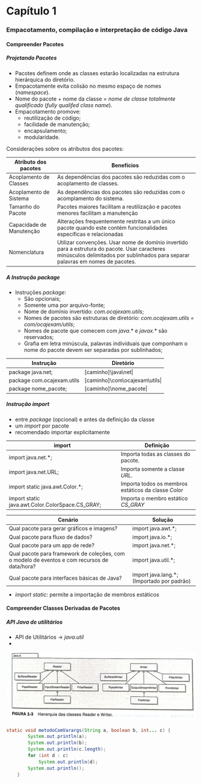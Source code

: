 # Capítulo 1
### Empacotamento, compilação e interpretação de código Java
#### Compreender Pacotes
##### Projetando Pacotes

* Pacotes definem onde as classes estarão localizadas na estrutura hierárquica do diretório.
* Empacotamente evita colisão no mesmo espaço de nomes (*namespace*).
* Nome do pacote + nome da classe = *nome de classe totalmente qualificado* (*fully qualifed class name*).
* Empacotamento promove:
  * reutilização de código;
  * facilidade de manutenção;
  * encapsulamento;
  * modularidade.

Considerações sobre os atributos dos pacotes:

|Atributo dos pacotes | Benefícios |
|---------------------|------------|
|Acoplamento de Classes|As dependências dos pacotes são reduzidas com o acoplamento de classes.|
|Acoplamento de Sistema|As dependências dos pacotes são reduzidas com o acomplamento do sistema.|
|Tamanho do Pacote|Pacotes maiores facilitam a reutilização e pacotes menores facilitam a manutenção|
|Capacidade de Manutenção|Alterações frequentemente restritas a um único pacote quando este contém funcionalidades específicas e relacionadas|
|Nomenclatura|Utilizar convenções. Usar nome de domínio invertido para a estrutura do pacote. Usar caracteres minúsculos delimitados por sublinhados para separar palavras em nomes de pacotes.|

##### A Instrução *package*

* Instruções *package*:
    * São opcionais;
    * Somente uma por arquivo-fonte;
    * Nome de domínio invertido: *com.ocajexam.utils*;
    * Nomes de pacotes são estruturas de diretório: *com.ocajexam.utils = com/ocajexam/utils*;
    * Nomes de pacote que comecem com *java.** e *javax.** são reservados;
    * Grafia em letra minúscula, palavras individuais que componham o nome do pacote devem ser separadas por sublinhados;

|Instrução|Diretório|
|---------|---------|
|package java.net;|[caminho]\java\net\|
|package com.ocajexam.utils|[caminho]\com\ocajexam\utils\|
|package nome_pacote;|[caminho]\nome_pacote\|

##### Instrução *import*

* entre *package* (opcional) e antes da definição da classe
* um *import* por pacote
* recomendado importar explicitamente

|import|Definição|
|------|---------|
|import java.net.*;|Importa todas as classes do pacote.|
|import java.net.URL;|Importa somente a classe *URL*.|
|import static java.awt.Color.*;|Importa todos os membros estáticos da classe *Color*|
|import static java.awt.Color.ColorSpace.CS_GRAY;|Importa o membro estático *CS_GRAY*|

|Cenário|Solução|
|-------|-------|
|Qual pacote para gerar gráficos e imagens?|import java.awt.*;|
|Qual pacote para fluxo de dados?|import java.io.*;|
|Qual pacote para um app de rede?|import java.net.*;|
|Qual pacote para framework de coleções, com o modelo de eventos e com recursos de data/hora?|import java.util.*;|
|Qual pacote para interfaces básicas de Java?|import java.lang.*; (Importado por padrão)|


* *import static*: permite a importação de membros estáticos


#### Compreender Classes Derivadas de Pacotes
##### API Java de utilitários
* API de Utilitários -> *java.util*
* 




![Reader e Writer](https://github.com/alvarengaricardo/Java/blob/main/Certificacao_1Z0-808/src/_1_BlocosConstrucao/fig-1-3.jpeg?raw=true)





~~~java
static void metodoComVarargs(String a, boolean b, int... c) {
        System.out.println(a);
        System.out.println(b);
        System.out.println(c.length);
        for (int d : c)
            System.out.println(d);
        System.out.println();
    }
~~~






